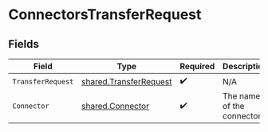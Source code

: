 # ConnectorsTransferRequest


## Fields

| Field                                                                   | Type                                                                    | Required                                                                | Description                                                             |
| ----------------------------------------------------------------------- | ----------------------------------------------------------------------- | ----------------------------------------------------------------------- | ----------------------------------------------------------------------- |
| `TransferRequest`                                                       | [shared.TransferRequest](../../../pkg/models/shared/transferrequest.md) | :heavy_check_mark:                                                      | N/A                                                                     |
| `Connector`                                                             | [shared.Connector](../../../pkg/models/shared/connector.md)             | :heavy_check_mark:                                                      | The name of the connector.                                              |